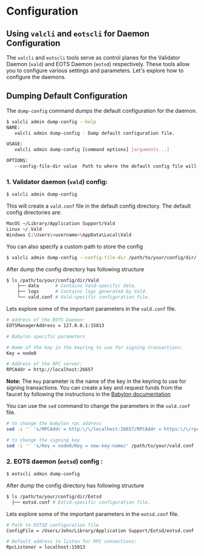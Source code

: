 # Configuration

## Using `valcli` and `eotscli` for Daemon Configuration

The `valcli` and `eotscli` tools serve as control planes for the Validator Daemon (`vald`) and EOTS Daemon (`eotsd`)
respectively. These tools allow you to configure various settings and parameters. Let's explore how to configure the
daemons.

## Dumping Default Configuration

The `dump-config` command dumps the default configuration for the daemon.

```bash
$ valcli admin dump-config --help
NAME:
   valcli admin dump-config - Dump default configuration file.

USAGE:
   valcli admin dump-config [command options] [arguments...]

OPTIONS:
   --config-file-dir value  Path to where the default config file will be dumped (default: "~/Library/Application Support/Vald/vald.conf")
```

### 1. Validator daemon (`vald`) config:

```bash
$ valcli admin dump-config
```

This will create a ```vald.conf``` file in the default config directory. The default config directories are:

```bash
MacOS ~/Library/Application Support/Vald 
Linux ~/.Vald
Windows C:\Users\<username>\AppData\Local\Vald
```

You can also specify a custom path to store the config

```bash
$ valcli admin dump-config --config-file-dir /path/to/your/config/dir/
```

After dump the config directory has following structure

```bash
$ ls /path/to/your/config/dir/Vald
    ├── data      # Contains Vald-specific data.
    ├── logs      # Contains logs generated by Vald.
    └── vald.conf # Vald-specific configuration file.
```

Lets explore some of the important parameters in the `vald.conf` file.

```bash
# Address of the EOTS Daemon:
EOTSManagerAddress = 127.0.0.1:15813

# Babylon specific parameters

# Name of the key in the keyring to use for signing transactions:
Key = node0

# Address of the RPC server:
RPCAddr = http://localhost:26657
```
**Note:** The `Key` parameter is the name of the key in the keyring to use for signing transactions.
You can create a key and request funds from the faucet by following the instructions in the [Babylon
documentation](https://docs.babylonchain.io/docs/user-guides/btc-timestamping-testnet/getting-funds)

You can use the `sed` command to change the parameters in the `vald.conf` file.
```bash
# to change the babylon rpc address
sed -i '' 's/RPCAddr = http:\/\/localhost:26657/RPCAddr = https:\/\/rpc.devnet.babylonchain.io/' /path/to/your/vald.conf

# to change the signing key
sed -i '' 's/Key = node0/Key = new-key-name/' /path/to/your/vald.conf
```

### 2. EOTS daemon (`eotsd`) config :

```bash
$ eotscli admin dump-config
```

After dump the config directory has following structure

```bash
$ ls /path/to/your/config/dir/Eotsd
  ├── eotsd.conf # Eotsd-specific configuration file.
```

Lets explore some of the important parameters in the `eotsd.conf` file.

```bash
# Path to EOTSD configuration file
ConfigFile = /Users/John/Library/Application Support/Eotsd/eotsd.conf

# Default address to listen for RPC connections:
RpcListener = localhost:15813
```
